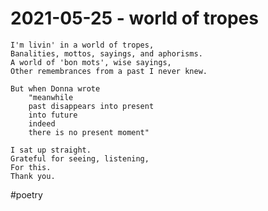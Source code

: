 # 2021-05-25 - world of tropes

	I'm livin' in a world of tropes,
	Banalities, mottos, sayings, and aphorisms.
	A world of 'bon mots', wise sayings,
	Other remembrances from a past I never knew.
	
	But when Donna wrote
		"meanwhile
		past disappears into present
		into future
		indeed
		there is no present moment"
	
	I sat up straight.
	Grateful for seeing, listening,
	For this.
	Thank you.
	

#poetry